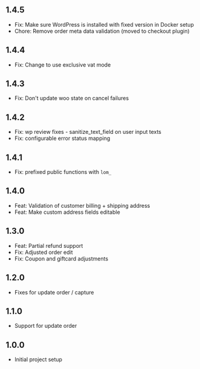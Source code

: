 ## 1.4.5

- Fix: Make sure WordPress is installed with fixed version in Docker setup
- Chore: Remove order meta data validation (moved to checkout plugin)

## 1.4.4

- Fix: Change to use exclusive vat mode

## 1.4.3

- Fix: Don't update woo state on cancel failures

## 1.4.2

- Fix: wp review fixes - sanitize_text_field on user input texts
- Fix: configurable error status mapping

## 1.4.1

- Fix: prefixed public functions with `lom_`

## 1.4.0

- Feat: Validation of customer billing + shipping address
- Feat: Make custom address fields editable

## 1.3.0

- Feat: Partial refund support
- Fix: Adjusted order edit
- Fix: Coupon and giftcard adjustments

## 1.2.0

- Fixes for update order / capture

## 1.1.0

- Support for update order

## 1.0.0

- Initial project setup

